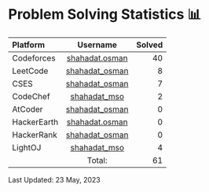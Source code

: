 # Problem Solving Statistics 📊 

| Platform | Username | Solved |
| :--- | :---: | -----------: |
| Codeforces | [shahadat.osman](https://codeforces.com/profile/shahadat.osman) | 40 |
| LeetCode | [shahadat_osman](https://leetcode.com/shahadat_osman) | 8 |
| CSES | [shahadat_osman](https://cses.fi/user/135904) | 7 |
| CodeChef | [shahadat_mso](https://www.codechef.com/users/shahadat_mso) | 2 |
| AtCoder | [shahadat_osman](https://atcoder.jp/users/shahadat_osman) | 0 |
| HackerEarth | [shahadat.osman](https://www.hackerearth.com/@shahadat.osman) | 0 |
| HackerRank | [shahadat_osman](https://www.hackerrank.com/shahadat_osman) | 0 |
| LightOJ | [shahadat_mso](https://lightoj.com/user/shahadat_mso) | 4 |
|  | Total: | 61 |

Last Updated: 23 May, 2023
